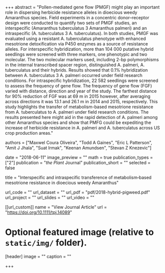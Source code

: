 +++
abstract = "Pollen-mediated gene flow (PMGF) might play an important role in dispersing herbicide resistance alleles in dioecious weedy Amaranthus species. Field experiments in a concentric donor–receptor design were conducted to quantify two sets of PMGF studies, an interspecific (Amaranthus tuberculatus 3 Amaranthus palmeri) and an intraspecific (A. tuberculatus 3 A. tuberculatus). In both studies, PMGF was evaluated using a resistant A. tuberculatus phenotype with enhanced mesotrione detoxification via P450 enzymes as a source of resistance alleles. For interspecific hybridization, more than 104 000 putative hybrid seedlings were screened with three markers, one phenotypic and two molecular. The two molecular markers used, including 2-bp polymorphisms in the internal transcribed spacer region, distinguished A. palmeri, A. tuberculatus and their hybrids. Results showed that 0.1% hybridization between A. tuberculatus 3 A. palmeri occurred under field research conditions. For intraspecific hybridization, 22 582 seedlings were screened to assess the frequency of gene flow. The frequency of gene flow (FGF) varied with distance, direction and year of the study. The farthest distance for 90% reduction of FGF was at 69 m in 2015 however, after averaging across directions it was 13.1 and 26.1 m in 2014 and 2015, respectively. This study highlights the transfer of metabolism-based mesotrione resistance from A. tuberculatus to A. palmeri under field research conditions. The results presented here might aid in the rapid detection of A. palmeri among other Amaranthus species and show that PMFG could be expediting the increase of herbicide resistance in A. palmeri and A. tuberculatus across US crop production areas."

authors = ["Maxwel Coura Oliveira", "Todd A Gaines", "Eric L Patterson", "Amit J Jhala", "Suat Irmak", "Keenan Amundsen", "Stevan Z Knezevic"]

date = "2018-06-11"
image_preview = ""
math = true
publication_types = ["2"]
publication = "*the Plant* Journal"
publication_short = ""
selected = false

title = "Interspecific and intraspecific transference of metabolism‐based mesotrione resistance in dioecious weedy Amaranthus"

url_code = ""
url_dataset = ""
url_pdf = "pdf/2018-hybrid-pigweed.pdf"
url_project = ""
url_slides = ""
url_video = ""

[[url_custom]]
name = "View Journal Article"
url = "https://doi.org/10.1111/tpj.14089"

# Optional featured image (relative to `static/img/` folder).
[header]
image = ""
caption = ""

+++
